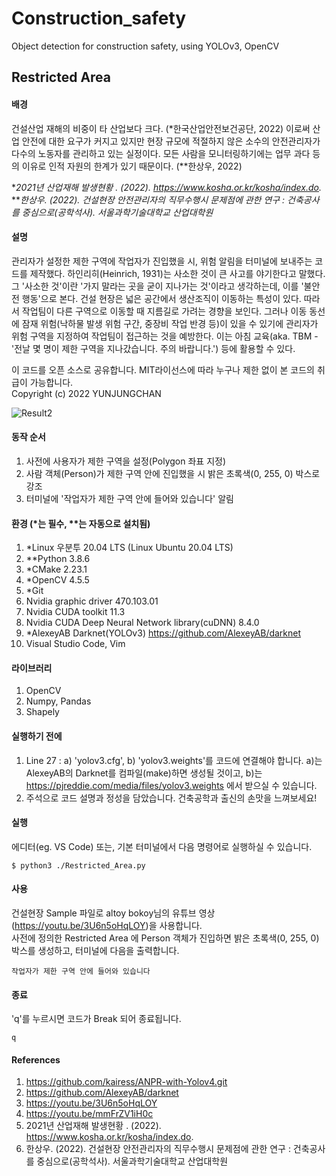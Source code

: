 # Construction_safety
Object detection for construction safety, using YOLOv3, OpenCV

Restricted Area
-------------
#### 배경   
건설산업 재해의 비중이 타 산업보다 크다. (*한국산업안전보건공단, 2022) 이로써 산업 안전에 대한 요구가 커지고 있지만 현장 규모에 적절하지 않은 소수의 안전관리자가 다수의 노동자를 관리하고 있는 실정이다. 모든 사람을 모니터링하기에는 업무 과다 등의 이유로 인적 자원의 한계가 있기 때문이다. (**한상우, 2022)
   
**2021년 산업재해 발생현황 . (2022). https://www.kosha.or.kr/kosha/index.do.*   
***한상우. (2022). 건설현장 안전관리자의 직무수행시 문제점에 관한 연구 : 건축공사를 중심으로(공학석사). 서울과학기술대학교 산업대학원*
   
#### 설명
관리자가 설정한 제한 구역에 작업자가 진입했을 시, 위험 알림을 터미널에 보내주는 코드를 제작했다. 하인리히(Heinrich, 1931)는 사소한 것이 큰 사고를 야기한다고 말했다. 그 '사소한 것'이란 '가지 말라는 곳을 굳이 지나가는 것'이라고 생각하는데, 이를 '불안전 행동'으로 본다. 건설 현장은 넓은 공간에서 생산조직이 이동하는 특성이 있다. 따라서 작업팀이 다른 구역으로 이동할 때 지름길로 가려는 경향을 보인다. 그러나 이동 동선에 잠재 위험(낙하물 발생 위험 구간, 중장비 작업 반경 등)이 있을 수 있기에 관리자가 위험 구역을 지정하여 작업팀이 접근하는 것을 예방한다. 이는 아침 교육(aka. TBM - '전날 몇 명이 제한 구역을 지나갔습니다. 주의 바랍니다.') 등에 활용할 수 있다.
   
이 코드를 오픈 소스로 공유합니다. MIT라이선스에 따라 누구나 제한 없이 본 코드의 취급이 가능합니다.   
Copyright (c) 2022 YUNJUNGCHAN
   

   
![Result2](https://user-images.githubusercontent.com/101917321/166079890-9b882dfb-f2d9-4d1f-a11e-bb0547bfcdac.gif)
   
#### 동작 순서   
1. 사전에 사용자가 제한 구역을 설정(Polygon 좌표 지정)   
2. 사람 객체(Person)가 제한 구역 안에 진입했을 시 밝은 초록색(0, 255, 0) 박스로 강조   
3. 터미널에 '작업자가 제한 구역 안에 들어와 있습니다' 알림   
   
#### 환경 (*는 필수, **는 자동으로 설치됨)   
1. *Linux 우분투 20.04 LTS (Linux Ubuntu 20.04 LTS)   
2. **Python 3.8.6
3. *CMake 2.23.1   
4. *OpenCV 4.5.5   
5. *Git
6. Nvidia graphic driver 470.103.01   
7. Nvidia CUDA toolkit 11.3   
8. Nvidia CUDA Deep Neural Network library(cuDNN) 8.4.0    
9. *AlexeyAB Darknet(YOLOv3) https://github.com/AlexeyAB/darknet
10. Visual Studio Code, Vim   
   
#### 라이브러리
1. OpenCV
2. Numpy, Pandas
3. Shapely
   
#### 실행하기 전에   
1. Line 27 : a) 'yolov3.cfg', b) 'yolov3.weights'를 코드에 연결해야 합니다. a)는 AlexeyAB의 Darknet를 컴파일(make)하면 생성될 것이고, b)는 https://pjreddie.com/media/files/yolov3.weights 에서 받으실 수 있습니다.   
2. 주석으로 코드 설명과 정성을 담았습니다. 건축공학과 출신의 손맛을 느껴보세요!   
   
#### 실행    
에디터(eg. VS Code) 또는, 기본 터미널에서 다음 명령어로 실행하실 수 있습니다.   

    $ python3 ./Restricted_Area.py
   
#### 사용    
건설현장 Sample 파일로 altoy bokoy님의 유튜브 영상(https://youtu.be/3U6n5oHqLOY)을 사용합니다.   
사전에 정의한 Restricted Area 에 Person 객체가 진입하면 밝은 초록색(0, 255, 0) 박스를 생성하고, 터미널에 다음을 출력합니다.
   
    작업자가 제한 구역 안에 들어와 있습니다
   
#### 종료   
'q'를 누르시면 코드가 Break 되어 종료됩니다.   
   
    q   
   
#### References
   1. https://github.com/kairess/ANPR-with-Yolov4.git   
   2. https://github.com/AlexeyAB/darknet   
   3. https://youtu.be/3U6n5oHqLOY   
   4. https://youtu.be/mmFrZV1iH0c   
   5. 2021년 산업재해 발생현황 . (2022). https://www.kosha.or.kr/kosha/index.do.   
   6. 한상우. (2022). 건설현장 안전관리자의 직무수행시 문제점에 관한 연구 : 건축공사를 중심으로(공학석사). 서울과학기술대학교 산업대학원
    
